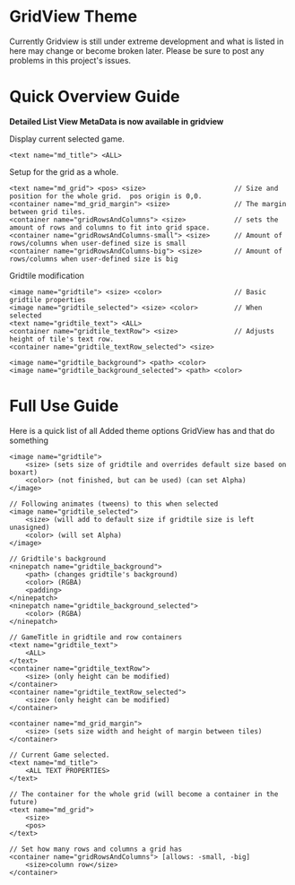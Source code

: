GridView Theme
==============

Currently Gridview is still under extreme development and what is listed in here may
change or become broken later.  Please be sure to post any problems in this project's
issues.


Quick Overview Guide
====================
**Detailed List View MetaData is now available in gridview**

Display current selected game.
```
<text name="md_title"> <ALL>
```

Setup for the grid as a whole.
```
<text name="md_grid"> <pos> <size>						// Size and position for the whole grid.  pos origin is 0,0.
<container name="md_grid_margin"> <size>				// The margin between grid tiles.
<container name="gridRowsAndColumns"> <size> 			// sets the amount of rows and columns to fit into grid space.
<container name="gridRowsAndColumns-small"> <size>		// Amount of rows/columns when user-defined size is small
<container name="gridRowsAndColumns-big"> <size>		// Amount of rows/columns when user-defined size is big
```

Gridtile modification
```
<image name="gridtile"> <size> <color>					// Basic gridtile properties
<image name="gridtile_selected"> <size> <color>			// When selected
<text name="gridtile_text"> <ALL>
<container name="gridtile_textRow"> <size> 				// Adjusts height of tile's text row.
<container name="gridtile_textRow_selected"> <size>	

<image name="gridtile_background"> <path> <color>
<image name="gridtile_background_selected"> <path> <color>
```


Full Use Guide
==============

Here is a quick list of all Added theme options GridView has and that do something

```
<image name="gridtile">
	<size> (sets size of gridtile and overrides default size based on boxart)
	<color> (not finished, but can be used) (can set Alpha)
</image>

// Following animates (tweens) to this when selected
<image name="gridtile_selected">  
	<size> (will add to default size if gridtile size is left unasigned)
	<color> (will set Alpha)
</image>

// Gridtile's background
<ninepatch name="gridtile_background">
	<path> (changes gridtile's background)
	<color> (RGBA)
	<padding>
</ninepatch>
<ninepatch name="gridtile_background_selected">
	<color> (RGBA)
</ninepatch>

// GameTitle in gridtile and row containers
<text name="gridtile_text">
	<ALL>
</text>
<container name="gridtile_textRow">
	<size> (only height can be modified)
</container>
<container name="gridtile_textRow_selected">
	<size> (only height can be modified)
</container>

<container name="md_grid_margin">
	<size> (sets size width and height of margin between tiles)
</container>

// Current Game selected.
<text name="md_title">
	<ALL TEXT PROPERTIES>
</text>

// The container for the whole grid (will become a container in the future)
<text name="md_grid">
	<size>
	<pos>
</text>

// Set how many rows and columns a grid has
<container name="gridRowsAndColumns"> [allows: -small, -big]
	<size>column row</size>
</container>
```

